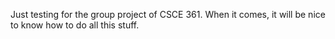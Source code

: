 Just testing for the group project of CSCE 361. When it comes, it will be nice to know how to do all this stuff.
